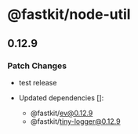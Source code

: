 # @fastkit/node-util

## 0.12.9

### Patch Changes

- test release

- Updated dependencies []:
  - @fastkit/ev@0.12.9
  - @fastkit/tiny-logger@0.12.9

